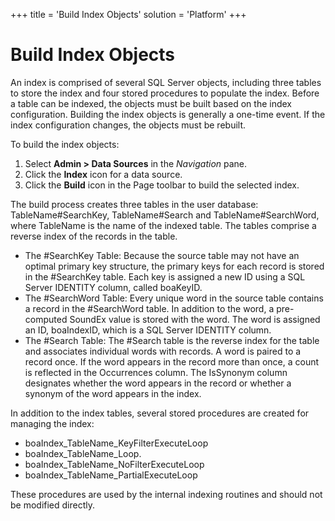 +++
title = 'Build Index Objects'
solution = 'Platform'
+++

# Build Index Objects

An index is comprised of several SQL Server objects, including three
tables to store the index and four stored procedures to populate the
index. Before a table can be indexed, the objects must be built based on
the index configuration. Building the index objects is generally a
one-time event. If the index configuration changes, the objects must be
rebuilt.

To build the index objects:

1.  Select **Admin \> Data Sources** in the *Navigation* pane.
2.  Click the **Index** icon for a data source.
3.  Click the **Build** icon in the Page toolbar to build the selected
    index.

The build process creates three tables in the user database:
TableName\#SearchKey, TableName\#Search and TableName\#SearchWord, where
TableName is the name of the indexed table. The tables comprise a
reverse index of the records in the table.

  - The \#SearchKey Table: Because the source table may not have an
    optimal primary key structure, the primary keys for each record is
    stored in the \#SearchKey table. Each key is assigned a new ID using
    a SQL Server IDENTITY column, called boaKeyID.
  - The \#SearchWord Table: Every unique word in the source table
    contains a record in the \#SearchWord table. In addition to the
    word, a pre-computed SoundEx value is stored with the word. The word
    is assigned an ID, boaIndexID, which is a SQL Server IDENTITY
    column.
  - The \#Search Table: The \#Search table is the reverse index for the
    table and associates individual words with records. A word is paired
    to a record once. If the word appears in the record more than once,
    a count is reflected in the Occurrences column. The IsSynonym column
    designates whether the word appears in the record or whether a
    synonym of the word appears in the index.

In addition to the index tables, several stored procedures are created
for managing the index:

  - boaIndex\_TableName\_KeyFilterExecuteLoop
  - boaIndex\_TableName\_Loop.
  - boaIndex\_TableName\_NoFilterExecuteLoop
  - boaIndex\_TableName\_PartialExecuteLoop

These procedures are used by the internal indexing routines and should
not be modified directly.
